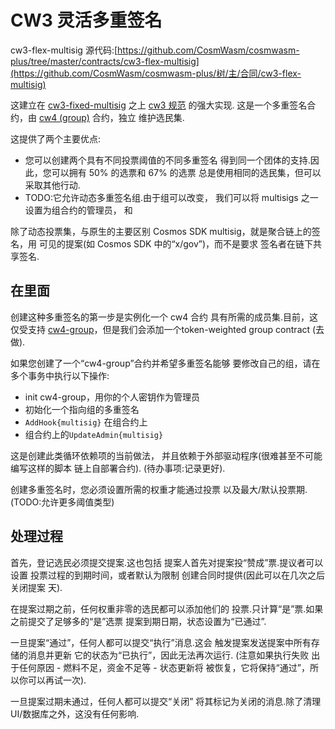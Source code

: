 # CW3 灵活多重签名

cw3-flex-multisig 源代码:[https://github.com/CosmWasm/cosmwasm-plus/tree/master/contracts/cw3-flex-multisig](https://github.com/CosmWasm/cosmwasm-plus/树/主/合同/cw3-flex-multisig)

这建立在 [cw3-fixed-multisig](02-cw3-fixed-spec.md) 之上
[cw3 规范](01-spec.md) 的强大实现.
这是一个多重签名合约，由
[cw4 (group)](../cw4/01-spec.md) 合约，独立
维护选民集.

这提供了两个主要优点:

* 您可以创建两个具有不同投票阈值的不同多重签名
  得到同一个团体的支持.因此，您可以拥有 50% 的选票和 67% 的选票
  总是使用相同的选民集，但可以采取其他行动.
* TODO:它允许动态多重签名组.由于组可以改变，
  我们可以将 multisigs 之一设置为组合约的管理员，
  和

除了动态投票集，与原生的主要区别
Cosmos SDK multisig，就是聚合链上的签名，用
可见的提案(如 Cosmos SDK 中的“x/gov”)，而不是要求
签名者在链下共享签名.

## 在里面

创建这种多重签名的第一步是实例化一个 cw4 合约
具有所需的成员集.目前，这仅受支持
[cw4-group](../cw4/02-cw4-group-spec.md)，但是我们会添加一个token-weighted group contract
(去做).

如果您创建了一个“cw4-group”合约并希望多重签名能够
要修改自己的组，请在多个事务中执行以下操作:

* init cw4-group，用你的个人密钥作为管理员
* 初始化一个指向组的多重签名
* `AddHook{multisig}` 在组合约上
* 组合约上的`UpdateAdmin{multisig}`

这是创建此类循环依赖项的当前做法，
并且依赖于外部驱动程序(很难甚至不可能编写这样的脚本
链上自部署合约). (待办事项:记录更好).

创建多重签名时，您必须设置所需的权重才能通过投票
以及最大/默认投票期. (TODO:允许更多阈值类型)

## 处理过程

首先，登记选民必须提交提案.这也包括
提案人首先对提案投“赞成”票.提议者可以设置
投票过程的到期时间，或者默认为限制
创建合同时提供(因此可以在几次之后关闭提案
天).

在提案过期之前，任何权重非零的选民都可以添加他们的
投票.只计算“是”票.如果之前提交了足够多的“是”选票
提案到期日期，状态设置为“已通过”.

一旦提案“通过”，任何人都可以提交“执行”消息.这会
触发提案发送提案中所有存储的消息并更新
它的状态为“已执行”，因此无法再次运行. (注意如果执行失败
出于任何原因 - 燃料不足，资金不足等 - 状态更新将
被恢复，它将保持“通过”，所以你可以再试一次).

一旦提案过期未通过，任​​何人都可以提交“关闭”
将其标记为关闭的消息.除了清理 UI/数据库之外，这没有任何影响.
